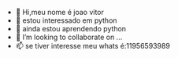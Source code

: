 - 👋 Hi,meu nome é joao vitor
- 👀 estou interessado em python
- 🌱 ainda estou aprendendo python
- 💞️ I’m looking to collaborate on ...
- 📫 se tiver interesse meu whats é:11956593989

<!---
joao23101/joao23101 is a ✨ special ✨ repository because its `README.md` (this file) appears on your GitHub profile.
You can click the Preview link to take a look at your changes.
--->
